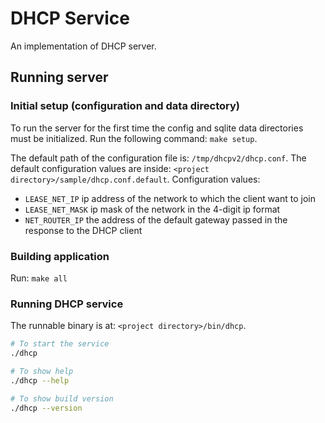# DHCP Service

An implementation of DHCP server.

## Running server
### Initial setup (configuration and data directory)
To run the server for the first time the config and sqlite data directories must be initialized. Run the following command: `make setup`.

The default path of the configuration file is: `/tmp/dhcpv2/dhcp.conf`.
The default configuration values are inside: `<project directory>/sample/dhcp.conf.default`.
Configuration values:
- `LEASE_NET_IP` ip address of the network to which the client want to join
- `LEASE_NET_MASK` ip mask of the network in the 4-digit ip format
- `NET_ROUTER_IP` the address of the default gateway passed in the response to the DHCP client

### Building application
Run: `make all`

### Running DHCP service
The runnable binary is at: `<project directory>/bin/dhcp`.
```bash
# To start the service
./dhcp

# To show help
./dhcp --help

# To show build version
./dhcp --version

```
